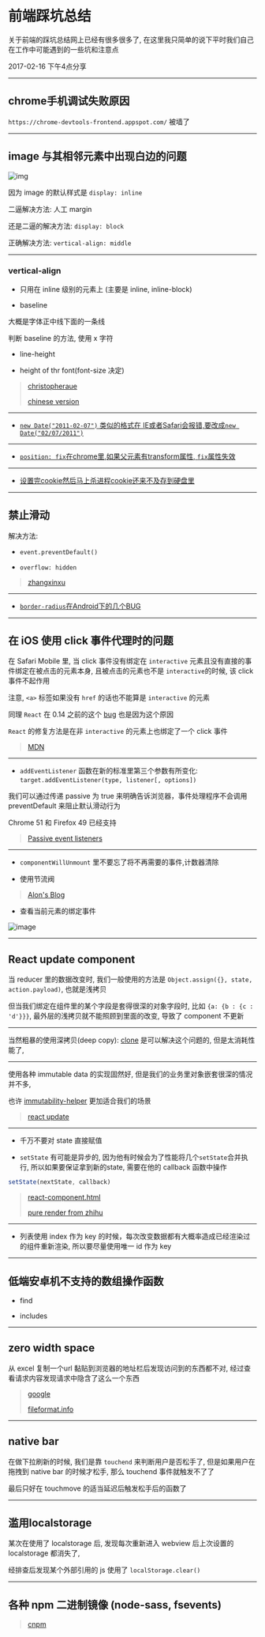 # 前端踩坑总结

关于前端的踩坑总结网上已经有很多很多了, 在这里我只简单的说下平时我们自己在工作中可能遇到的一些坑和注意点

2017-02-16 下午4点分享

---

## chrome手机调试失败原因

`https://chrome-devtools-frontend.appspot.com/` 被墙了

---

## image 与其相邻元素中出现白边的问题

![img](https://cdn.rawgit.com/pbdm/img/master/20170215164636_Kw8oup_Screenshot.jpeg)

因为 image 的默认样式是 `display: inline`

二逼解决方法: 人工 margin

还是二逼的解决方法: `display: block`

正确解决方法: `vertical-align: middle`

---

### vertical-align

* 只用在 inline 级别的元素上 (主要是 inline, inline-block)

* baseline

大概是字体正中线下面的一条线

判断 baseline 的方法, 使用 x 字符

* line-height

* height of thr font(font-size 决定)

> [christopheraue](http://christopheraue.net/2014/03/05/vertical-align/#there-might-be-a-little-gap-below-inline-level-elements)
>
> [chinese version](http://www.jianshu.com/p/71a03b8f6eb6)

---

* [`new Date("2011-02-07")` 类似的格式在 IE或者Safari会报错,要改成`new Date("02/07/2011")`](http://biostall.com/javascript-new-date-returning-nan-in-ie-or-invalid-date-in-safari)

---

* [`position: fix`在chrome里,如果父元素有transform属性, `fix`属性失效](https://code.google.com/p/chromium/issues/detail?id=20574)

---

* [设置完cookie然后马上杀进程cookie还来不及存到硬盘里](https://code.google.com/p/chromium/issues/detail?id=496564)

---
<!--
## 键盘弹起后的坑

----->

## 禁止滑动

解决方法:

* `event.preventDefault()`

* `overflow: hidden`

> [zhangxinxu](http://www.zhangxinxu.com/wordpress/2016/12/web-mobile-scroll-prevent-window-js-css/)

---

* [`border-radius`在Android下的几个BUG](http://www.css88.com/archives/5550)

---

## 在 iOS 使用 click 事件代理时的问题

在 Safari Mobile 里, 当 click 事件没有绑定在 `interactive` 元素且没有直接的事件绑定在被点击的元素本身, 且被点击的元素也不是 `interactive`的时候, 该 click 事件不起作用

注意, `<a>` 标签如果没有 `href` 的话也不能算是 `interactive` 的元素

同理 `React` 在 0.14 之前的这个 [bug](https://github.com/facebook/react/issues/134) 也是因为这个原因

`React` 的修复方法是在非 `interactive` 的元素上也绑定了一个 click 事件

> [MDN](https://developer.mozilla.org/en-US/docs/Web/Events/click#Browser_compatibility)

---

* `addEventListener` 函数在新的标准里第三个参数有所变化: `target.addEventListener(type, listener[, options])`

我们可以通过传递 passive 为 true 来明确告诉浏览器，事件处理程序不会调用 preventDefault 来阻止默认滑动行为

Chrome 51 和 Firefox 49 已经支持

> [Passive event listeners](https://zhuanlan.zhihu.com/p/24555031)

---

* `componentWillUnmount` 里不要忘了将不再需要的事件,计数器清除

* 使用节流阀

> [Alon's Blog](http://jinlong.github.io/2016/04/24/Debouncing-and-Throttling-Explained-Through-Examples/)

* 查看当前元素的绑定事件

![image](https://cdn.rawgit.com/pbdm/img/master/20170215151105_TiJCrg_Screenshot.jpeg)

---

## React update component

当 reducer 里的数据改变时, 我们一般使用的方法是 `Object.assign({}, state, action.payload)`, 也就是浅拷贝

但当我们绑定在组件里的某个字段是套得很深的对象字段时, 比如 `{a: {b : {c : 'd'}}}`, 最外层的浅拷贝就不能照顾到里面的改变, 导致了 component 不更新

---

当然粗暴的使用深拷贝(deep copy): [clone](https://github.com/pvorb/clone) 是可以解决这个问题的, 但是太消耗性能了,

---

使用各种 immutable data 的实现固然好, 但是我们的业务里对象嵌套很深的情况并不多,

也许 [immutability-helper](https://github.com/kolodny/immutability-helper) 更加适合我们的场景

> [react update](https://facebook.github.io/react/docs/update.html)

---

* 千万不要对 state 直接赋值

* `setState` 有可能是异步的, 因为他有时候会为了性能将几个`setState`合并执行, 所以如果要保证拿到新的state, 需要在他的 callback 函数中操作

```javascript
setState(nextState, callback)
```

> [react-component.html](https://facebook.github.io/react/docs/react-component.html#setstate)
>
> [pure render from zhihu](https://zhuanlan.zhihu.com/p/20328570?refer=purerender)

---

* 列表使用 index 作为 key 的时候，每次改变数据都有大概率造成已经渲染过的组件重新渲染, 所以要尽量使用唯一 id 作为 key

<!--* 子组件的某个状态可以由属性和状态控制时，状态发生改变时，未及时通知父组件-->

---

## 低端安卓机不支持的数组操作函数

* find

* includes

---

## zero width space

从 excel 复制一个url 黏贴到浏览器的地址栏后发现访问到的东西都不对, 经过查看请求内容发现请求中隐含了这么一个东西

>[google](https://www.google.com/search?{google:acceptedSuggestion}oq=%25E2%2580%258B&sourceid=chrome&ie=UTF-8&q=%25E2%2580%258B)
>
> [fileformat.info](http://www.fileformat.info/info/unicode/char/200b/index.htm)

---

## native bar

在做下拉刷新的时候, 我们是靠 `touchend` 来判断用户是否松手了, 但是如果用户在拖拽到 native bar 的时候才松手, 那么 touchend 事件就触发不了了

最后只好在 touchmove 的适当延迟后触发松手后的函数了

---

## 滥用localstorage

某次在使用了 localstorage 后, 发现每次重新进入 webview 后上次设置的 localstorage 都消失了,

经排查后发现某个外部引用的 js 使用了 `localStorage.clear()`

---

<!--* 使用 `translate3d()` 开启硬件加速

> [司徒正美](http://www.cnblogs.com/rubylouvre/p/3471490.html)
>
> [treehouse](http://blog.teamtreehouse.com/increase-your-sites-performance-with-hardware-accelerated-css)-->

## 各种 npm 二进制镜像 (node-sass, fsevents)

> [cnpm](https://npm.taobao.org/mirrors)
